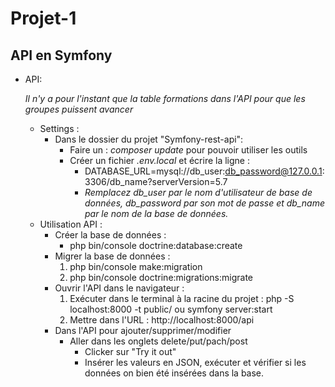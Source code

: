 # Projet-1


API en Symfony
-------------------

- API:

    *Il n'y a pour l'instant que la table formations dans l'API pour que les groupes puissent avancer*
    - Settings :
        * Dans le dossier du projet "Symfony-rest-api":
            - Faire un : *composer update* pour pouvoir utiliser les outils
            - Créer un fichier *.env.local* et écrire la ligne :
                * DATABASE_URL=mysql://db_user:db_password@127.0.0.1:3306/db_name?serverVersion=5.7
                * *Remplacez db_user par le nom d'utilisateur de base de données, db_password par son mot de passe et db_name par le nom de la base de données.*
    * Utilisation API :
        - Créer la base de données : 
            - php bin/console doctrine:database:create
        - Migrer la base de données : 
            1. php bin/console make:migration
            2. php bin/console doctrine:migrations:migrate
        - Ouvrir l'API dans le navigateur : 
            1. Exécuter dans le terminal à la racine du projet : php -S localhost:8000 -t public/ ou symfony server:start 
            2. Mettre dans l'URL : http://localhost:8000/api
        - Dans l'API pour ajouter/supprimer/modifier 
            * Aller dans les onglets delete/put/pach/post 
                * Clicker sur "Try it out"
                * Insérer les valeurs en JSON, exécuter et vérifier si les données on bien été insérées dans la base.
